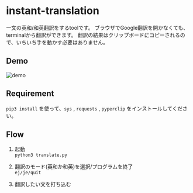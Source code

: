 # instant-translation
一文の英和/和英翻訳をするtoolです。
ブラウザでGoogle翻訳を開かなくても、terminalから翻訳ができます。
翻訳の結果はクリップボードにコピーされるので、いちいち手を動かす必要はありません。

## Demo
![demo](https://github.com/marty958/instant-translation/wiki/img/demo540.gif)
## Requirement
`pip3 install` を使って、`sys` , `requests` , `pyperclip` をインストールしてください。

## Flow
1. 起動<br>
`python3 translate.py`

2. 翻訳のモード(英和か和英)を選択/プログラムを終了<br>
`ej/je/quit`

3. 翻訳したい文を打ち込む<br>
